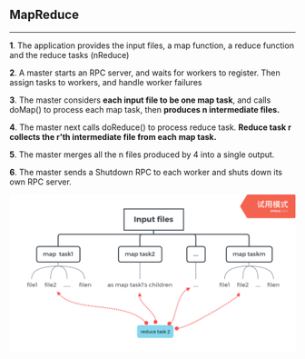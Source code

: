 ## MapReduce

------



**1**. The application provides the input files, a map function, a reduce function and the reduce tasks (nReduce)

**2**. A master starts an RPC server,  and waits for workers to register. Then assign tasks to workers, and handle worker failures

**3**. The master considers **each input file to be one map task**, and calls doMap() to process each map task, then **produces n intermediate files.**

**4**. The master next calls doReduce() to process reduce task.  **Reduce task r collects the r'th intermediate file from each map task.**

**5**. The master merges all the n files produced by 4 into  a single output.

**6**. The master sends a Shutdown RPC to each worker and shuts down its own RPC server.

![structure](https://github.com/DreaMer963/distributed-systems/blob/master/pic/mapreduce.png)

